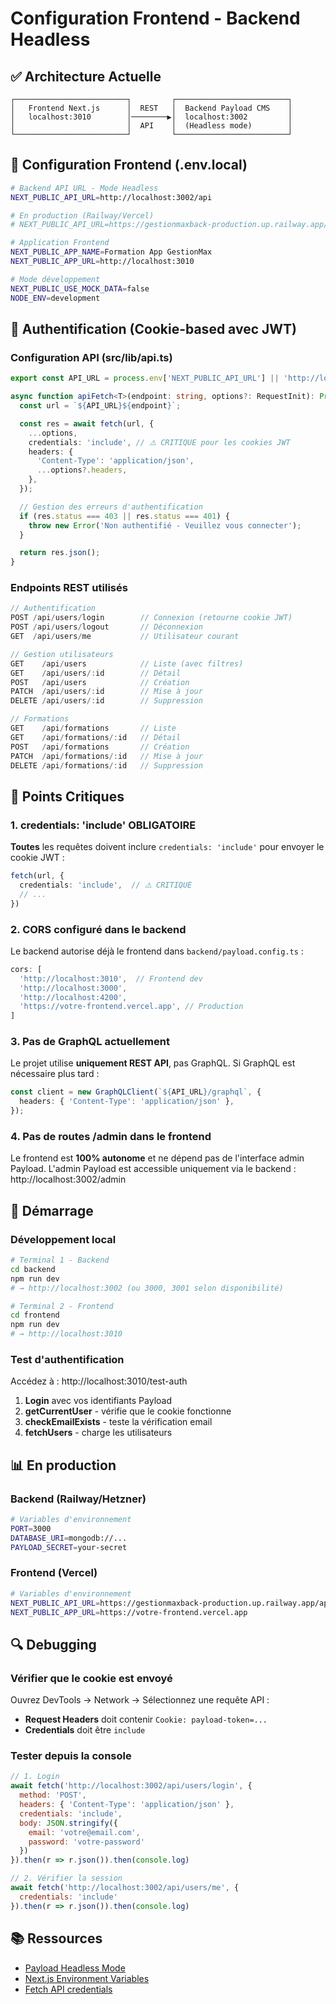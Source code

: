 # Configuration Frontend - Backend Headless

## ✅ Architecture Actuelle

```
┌─────────────────────────┐         ┌─────────────────────────┐
│   Frontend Next.js      │  REST   │  Backend Payload CMS    │
│   localhost:3010        │────────▶│  localhost:3002         │
│                         │  API    │  (Headless mode)        │
└─────────────────────────┘         └─────────────────────────┘
```

## 🔧 Configuration Frontend (.env.local)

```bash
# Backend API URL - Mode Headless
NEXT_PUBLIC_API_URL=http://localhost:3002/api

# En production (Railway/Vercel)
# NEXT_PUBLIC_API_URL=https://gestionmaxback-production.up.railway.app/api

# Application Frontend
NEXT_PUBLIC_APP_NAME=Formation App GestionMax
NEXT_PUBLIC_APP_URL=http://localhost:3010

# Mode développement
NEXT_PUBLIC_USE_MOCK_DATA=false
NODE_ENV=development
```

## 🔐 Authentification (Cookie-based avec JWT)

### Configuration API (src/lib/api.ts)

```typescript
export const API_URL = process.env['NEXT_PUBLIC_API_URL'] || 'http://localhost:3002/api';

async function apiFetch<T>(endpoint: string, options?: RequestInit): Promise<T> {
  const url = `${API_URL}${endpoint}`;

  const res = await fetch(url, {
    ...options,
    credentials: 'include', // ⚠️ CRITIQUE pour les cookies JWT
    headers: {
      'Content-Type': 'application/json',
      ...options?.headers,
    },
  });

  // Gestion des erreurs d'authentification
  if (res.status === 403 || res.status === 401) {
    throw new Error('Non authentifié - Veuillez vous connecter');
  }

  return res.json();
}
```

### Endpoints REST utilisés

```typescript
// Authentification
POST /api/users/login        // Connexion (retourne cookie JWT)
POST /api/users/logout       // Déconnexion
GET  /api/users/me           // Utilisateur courant

// Gestion utilisateurs
GET    /api/users            // Liste (avec filtres)
GET    /api/users/:id        // Détail
POST   /api/users            // Création
PATCH  /api/users/:id        // Mise à jour
DELETE /api/users/:id        // Suppression

// Formations
GET    /api/formations       // Liste
GET    /api/formations/:id   // Détail
POST   /api/formations       // Création
PATCH  /api/formations/:id   // Mise à jour
DELETE /api/formations/:id   // Suppression
```

## 🎯 Points Critiques

### 1. credentials: 'include' OBLIGATOIRE

**Toutes** les requêtes doivent inclure `credentials: 'include'` pour envoyer le cookie JWT :

```typescript
fetch(url, {
  credentials: 'include',  // ⚠️ CRITIQUE
  // ...
})
```

### 2. CORS configuré dans le backend

Le backend autorise déjà le frontend dans `backend/payload.config.ts` :

```typescript
cors: [
  'http://localhost:3010',  // Frontend dev
  'http://localhost:3000',
  'http://localhost:4200',
  'https://votre-frontend.vercel.app', // Production
]
```

### 3. Pas de GraphQL actuellement

Le projet utilise **uniquement REST API**, pas GraphQL.
Si GraphQL est nécessaire plus tard :

```typescript
const client = new GraphQLClient(`${API_URL}/graphql`, {
  headers: { 'Content-Type': 'application/json' },
});
```

### 4. Pas de routes /admin dans le frontend

Le frontend est **100% autonome** et ne dépend pas de l'interface admin Payload.
L'admin Payload est accessible uniquement via le backend : http://localhost:3002/admin

## 🚀 Démarrage

### Développement local

```bash
# Terminal 1 - Backend
cd backend
npm run dev
# → http://localhost:3002 (ou 3000, 3001 selon disponibilité)

# Terminal 2 - Frontend
cd frontend
npm run dev
# → http://localhost:3010
```

### Test d'authentification

Accédez à : http://localhost:3010/test-auth

1. **Login** avec vos identifiants Payload
2. **getCurrentUser** - vérifie que le cookie fonctionne
3. **checkEmailExists** - teste la vérification email
4. **fetchUsers** - charge les utilisateurs

## 📊 En production

### Backend (Railway/Hetzner)

```bash
# Variables d'environnement
PORT=3000
DATABASE_URI=mongodb://...
PAYLOAD_SECRET=your-secret
```

### Frontend (Vercel)

```bash
# Variables d'environnement
NEXT_PUBLIC_API_URL=https://gestionmaxback-production.up.railway.app/api
NEXT_PUBLIC_APP_URL=https://votre-frontend.vercel.app
```

## 🔍 Debugging

### Vérifier que le cookie est envoyé

Ouvrez DevTools → Network → Sélectionnez une requête API :
- **Request Headers** doit contenir `Cookie: payload-token=...`
- **Credentials** doit être `include`

### Tester depuis la console

```javascript
// 1. Login
await fetch('http://localhost:3002/api/users/login', {
  method: 'POST',
  headers: { 'Content-Type': 'application/json' },
  credentials: 'include',
  body: JSON.stringify({
    email: 'votre@email.com',
    password: 'votre-password'
  })
}).then(r => r.json()).then(console.log)

// 2. Vérifier la session
await fetch('http://localhost:3002/api/users/me', {
  credentials: 'include'
}).then(r => r.json()).then(console.log)
```

## 📚 Ressources

- [Payload Headless Mode](https://payloadcms.com/docs/admin/overview#headless)
- [Next.js Environment Variables](https://nextjs.org/docs/basic-features/environment-variables)
- [Fetch API credentials](https://developer.mozilla.org/en-US/docs/Web/API/fetch#credentials)
